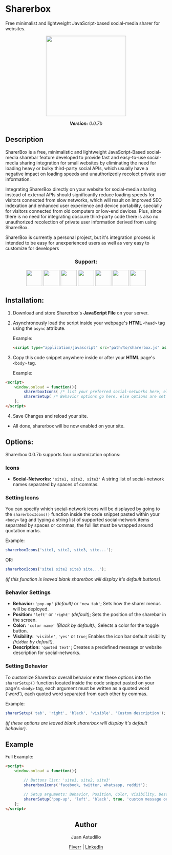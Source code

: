 # Sharerbox

Free minimalist and lightweight JavaScript-based social-media sharer for websites.

<p align="center"><a href="https://astudillojuanf.github.io/sharerbox/" target="_blank"><img height="250" src="https://astudillojuanf.github.io/sharerbox/images/cover/sharerbox.svg"></a></p>
<p align="center"><b><i>Version:</b> 0.0.7b</i></p>

## Description

 SharerBox is a free, minimalistic and lightweight JavaScript-Based social-media sharebar feature developed to provide fast and easy-to-use social-media sharing integration for small websites by eliminating the need for loading heavy or bulky third-party social APIs, which usually have a negative impact on loading speeds and unauthorizedly recolect private user information.

  Integrating SharerBox directly on your website for social-media sharing instead of external APIs should significantly reduce loading speeds for visitors connected from slow networks, which will result on improved SEO indexation and enhanced user experience and device portability, specially for visitors connected from old computers or low-end devices. Plus, since there is no need for integrating obscure third-party code there is also no unauthorized recolection of private user information derived from using SharerBox.

  SharerBox is currently a personal project, but it's integration process is intended to be easy for unexperienced users as well as very easy to customize for developers

<h3 align="center"><b>Support:</b></h3>

<p align="center">
	<img width="50px" height="50px" src="https://astudillojuanf.github.io/sharerbox/icons/facebook-logo.svg">
	<img width="50px" height="50px" src="https://astudillojuanf.github.io/sharerbox/icons/twitter-icon-soft-square.svg">
	<img width="50px" height="50px" src="https://astudillojuanf.github.io/sharerbox/icons/whatsapp-icon-soft-square.svg">
	<img width="50px" height="50px" src="https://astudillojuanf.github.io/sharerbox/icons/linkedin-logo.svg">
	<img width="50px" height="50px" src="https://astudillojuanf.github.io/sharerbox/icons/reddit-icon-soft-square.svg">
	<img width="50px" height="50px" src="https://astudillojuanf.github.io/sharerbox/icons/pinterest-icon-soft-square.svg">
	<img width="50px" height="50px" src="https://astudillojuanf.github.io/sharerbox/icons/tumblr-icon-soft-square.svg">
</p>

## Installation:

1. Download and store Sharerbox's **JavaScript File** on your server.

2. Asynchronously load the script inside your webpage's **HTML** `<head>` tag using the `async` attribute.

	Example:
	```html
	<script type="application/javascript" src="path/to/sharerbox.js" async></script>
	```

3. Copy this code snippet anywhere inside or after your **HTML** page's `<body>` tag.

	Example:
```html
<script>
	window.onload = function(){
		sharerboxIcons( /* list your preferred social-networks here, else options are set to default */ );
		sharerSetup( /* Behavior options go here, else options are set to default */ );
	};
</script>
```
4. Save Changes and reload your site.

* All done, sharerbox will be now enabled on your site.

## Options:

Sharerbox 0.0.7b supports four customization options:

### Icons

* **Social-Networks:** `'site1, site2, site3'` A string list of social-network names separated by spaces of commas.

### Setting Icons

You can specify which social-network icons will be displayed by going to the `sharerboxIcons()` function inside the code snippet pasted within  your `<body>` tag and typing a string list of supported social-network items separated by spaces or commas, the full list must be wrapped around quotation marks.

Example:
```javascript
sharerboxIcons('site1, site2, site3, site...');
```
OR:
```javascript
sharerboxIcons('site1 site2 site3 site...');
```

_(if this function is leaved blank sharerbox will display it's default buttons)_.

### Behavior Settings

* **Behavior:** `'pop-up'` _(default)_ or `'new tab'`; Sets how the sharer menus will be deployed.
* **Position:** `'left'` or `'right'` _(default)_; Sets the position of the sharebar in the screen.
* **Color:** `'color name'` _(Black by default)._; Selects a color for the toggle button.
* **Visibility:** `'visible'`, `'yes'` or `true`; Enables the icon bar default visibility _(`hidden` by default)_.
* **Description:** `'quoted text'`; Creates a predefined message or website description for social-networks.

### Setting Behavior

To customize Sharerbox overall behavior enter these options into the `sharerSetup()` function located inside the code snippet pasted on your page's `<body>` tag, each argument must be written as a quoted word (_'word'_), each quoted word separated from each other by commas.

Example:
```javascript
sharerSetup('tab', 'right', 'black', 'visible', 'Custom description');
```

_(if these options are leaved blank sharerbox will display it's default behavior)_.

## Example

Full Example:
```html
<script>
	window.onload = function(){

		// Buttons list: 'site1, site2, site3'
		sharerboxIcons('facebook, twitter, whatsapp, reddit');

		// Setup arguments: Behavior, Position, Color, Visibility, Description
		sharerSetup('pop-up', 'left', 'black', true, 'custom message or description goes here (optional)');
	};
</script>
```


<h2 align="center">Author</h2>

<p align="center">Juan Astudillo</p>

<p align="center">
	<a href="https://www.fiverr.com/astudillo_juan">Fiverr</a> | <a href="https://www.linkedin.com/in/juan-astudillo/" target="_blank">LinkedIn</a>
</p>
